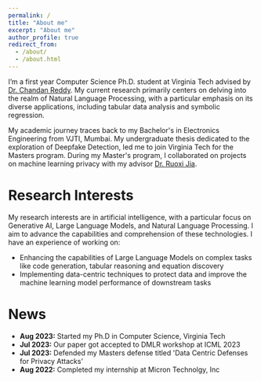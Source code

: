 ```yaml
---
permalink: /
title: "About me"
excerpt: "About me"
author_profile: true
redirect_from: 
  - /about/
  - /about.html
---
```


I’m a first year Computer Science Ph.D. student at Virginia Tech advised by [Dr. Chandan Reddy](https://people.cs.vt.edu/reddy/). My current research primarily centers on delving into the realm of Natural Language Processing, with a particular emphasis on its diverse applications, including tabular data analysis and symbolic regression.

My academic journey traces back to my Bachelor's in Electronics Engineering from VJTI, Mumbai. My undergraduate thesis dedicated to the exploration of Deepfake Detection, led me to join Virginia Tech for the Masters program. During my Master's program, I collaborated on projects on machine learning privacy with my advisor [Dr. Ruoxi Jia](https://ruoxijia.info/). 

Research Interests
=====
My research interests are in artificial intelligence, with a particular focus on Generative AI, Large Language Models, and Natural Language Processing. I aim to advance the capabilities and comprehension of these technologies. I have an experience of working on:
* Enhancing the capabilities of Large Language Models on complex tasks like code generation, tabular reasoning and equation discovery
* Implementing data-centric techniques to protect data and improve the machine learning model performance of downstream tasks

News
=====
* **Aug 2023:** Started my Ph.D in Computer Science, Virginia Tech
* **Jul 2023:** Our paper got accepted to DMLR workshop at ICML 2023
* **Jul 2023:** Defended my Masters defense titled 'Data Centric Defenses for Privacy Attacks'
* **Aug 2022:** Completed my internship at Micron Technolgy, Inc